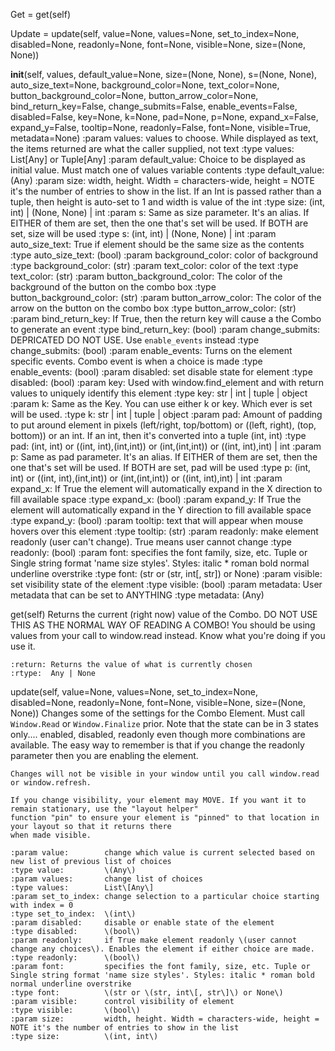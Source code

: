 Get = get\(self\)

Update = update\(self, value=None, values=None, set_to_index=None, disabled=None, readonly=None, font=None, visible=None, size=\(None, None\)\)

__init__\(self, values, default_value=None, size=\(None, None\), s=\(None, None\), auto_size_text=None, background_color=None, text_color=None, button_background_color=None, button_arrow_color=None, bind_return_key=False, change_submits=False, enable_events=False, disabled=False, key=None, k=None, pad=None, p=None, expand_x=False, expand_y=False, tooltip=None, readonly=False, font=None, visible=True, metadata=None\)
    :param values:                  values to choose. While displayed as text, the items returned are what the caller supplied, not text
    :type values:                   List\[Any\] or Tuple\[Any\]
    :param default_value:           Choice to be displayed as initial value. Must match one of values variable contents
    :type default_value:            \(Any\)
    :param size:                    width, height. Width = characters-wide, height = NOTE it's the number of entries to show in the list. If an Int is passed rather than a tuple, then height is auto-set to 1 and width is value of the int
    :type size:                     \(int, int\)  | \(None, None\) | int
    :param s:                       Same as size parameter.  It's an alias. If EITHER of them are set, then the one that's set will be used. If BOTH are set, size will be used
    :type s:                        \(int, int\)  | \(None, None\) | int
    :param auto_size_text:          True if element should be the same size as the contents
    :type auto_size_text:           \(bool\)
    :param background_color:        color of background
    :type background_color:         \(str\)
    :param text_color:              color of the text
    :type text_color:               \(str\)
    :param button_background_color: The color of the background of the button on the combo box
    :type button_background_color:  \(str\)
    :param button_arrow_color:      The color of the arrow on the button on the combo box
    :type button_arrow_color:       \(str\)
    :param bind_return_key:         If True, then the return key will cause a the Combo to generate an event
    :type bind_return_key:          \(bool\)
    :param change_submits:          DEPRICATED DO NOT USE. Use `enable_events` instead
    :type change_submits:           \(bool\)
    :param enable_events:           Turns on the element specific events. Combo event is when a choice is made
    :type enable_events:            \(bool\)
    :param disabled:                set disable state for element
    :type disabled:                 \(bool\)
    :param key:                     Used with window.find_element and with return values to uniquely identify this element
    :type key:                      str | int | tuple | object
    :param k:                       Same as the Key. You can use either k or key. Which ever is set will be used.
    :type k:                        str | int | tuple | object
    :param pad:                     Amount of padding to put around element in pixels \(left/right, top/bottom\) or \(\(left, right\), \(top, bottom\)\) or an int. If an int, then it's converted into a tuple \(int, int\)
    :type pad:                      \(int, int\) or \(\(int, int\),\(int,int\)\) or \(int,\(int,int\)\) or  \(\(int, int\),int\) | int
    :param p:                       Same as pad parameter.  It's an alias. If EITHER of them are set, then the one that's set will be used. If BOTH are set, pad will be used
    :type p:                        \(int, int\) or \(\(int, int\),\(int,int\)\) or \(int,\(int,int\)\) or  \(\(int, int\),int\) | int
    :param expand_x:                If True the element will automatically expand in the X direction to fill available space
    :type expand_x:                 \(bool\)
    :param expand_y:                If True the element will automatically expand in the Y direction to fill available space
    :type expand_y:                 \(bool\)
    :param tooltip:                 text that will appear when mouse hovers over this element
    :type tooltip:                  \(str\)
    :param readonly:                make element readonly \(user can't change\). True means user cannot change
    :type readonly:                 \(bool\)
    :param font:                    specifies the font family, size, etc. Tuple or Single string format 'name size styles'. Styles: italic * roman bold normal underline overstrike
    :type font:                     \(str or \(str, int\[, str\]\) or None\)
    :param visible:                 set visibility state of the element
    :type visible:                  \(bool\)
    :param metadata:                User metadata that can be set to ANYTHING
    :type metadata:                 \(Any\)

get\(self\)
    Returns the current \(right now\) value of the Combo.  DO NOT USE THIS AS THE NORMAL WAY OF READING A COMBO!
    You should be using values from your call to window.read instead.  Know what you're doing if you use it.

    :return: Returns the value of what is currently chosen
    :rtype:  Any | None

update\(self, value=None, values=None, set_to_index=None, disabled=None, readonly=None, font=None, visible=None, size=\(None, None\)\)
    Changes some of the settings for the Combo Element. Must call `Window.Read` or `Window.Finalize` prior.
    Note that the state can be in 3 states only.... enabled, disabled, readonly even
    though more combinations are available. The easy way to remember is that if you
    change the readonly parameter then you are enabling the element.

    Changes will not be visible in your window until you call window.read or window.refresh.

    If you change visibility, your element may MOVE. If you want it to remain stationary, use the "layout helper"
    function "pin" to ensure your element is "pinned" to that location in your layout so that it returns there
    when made visible.

    :param value:        change which value is current selected based on new list of previous list of choices
    :type value:         \(Any\)
    :param values:       change list of choices
    :type values:        List\[Any\]
    :param set_to_index: change selection to a particular choice starting with index = 0
    :type set_to_index:  \(int\)
    :param disabled:     disable or enable state of the element
    :type disabled:      \(bool\)
    :param readonly:     if True make element readonly \(user cannot change any choices\). Enables the element if either choice are made.
    :type readonly:      \(bool\)
    :param font:         specifies the font family, size, etc. Tuple or Single string format 'name size styles'. Styles: italic * roman bold normal underline overstrike
    :type font:          \(str or \(str, int\[, str\]\) or None\)
    :param visible:      control visibility of element
    :type visible:       \(bool\)
    :param size:         width, height. Width = characters-wide, height = NOTE it's the number of entries to show in the list
    :type size:          \(int, int\)
